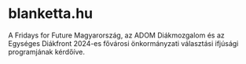 # blanketta.hu
A Fridays for Future Magyarország, az ADOM Diákmozgalom és az Egységes Diákfront 2024-es fővárosi önkormányzati választási ifjúsági programjának kérdőíve.
